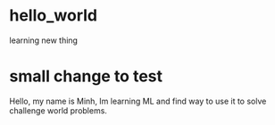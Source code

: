 # hello_world
learning new thing

# small change to test
Hello, my name is Minh, Im learning ML and find way to use it to solve challenge world problems.
